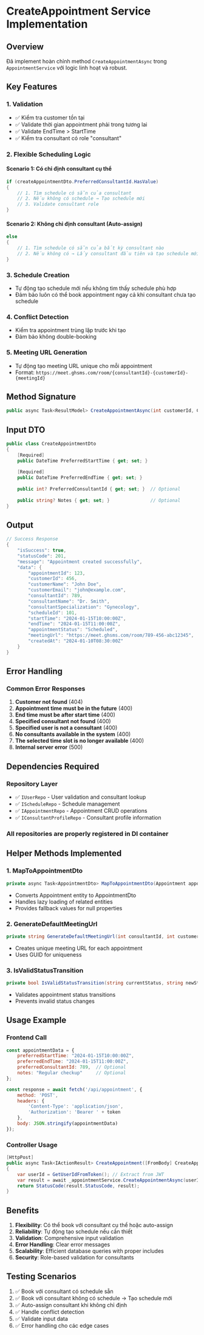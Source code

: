# CreateAppointment Service Implementation

## Overview
Đã implement hoàn chỉnh method `CreateAppointmentAsync` trong `AppointmentService` với logic linh hoạt và robust.

## Key Features

### 1. Validation
- ✅ Kiểm tra customer tồn tại
- ✅ Validate thời gian appointment phải trong tương lai
- ✅ Validate EndTime > StartTime
- ✅ Kiểm tra consultant có role "consultant"

### 2. Flexible Scheduling Logic

#### Scenario 1: Có chỉ định consultant cụ thể
```csharp
if (createAppointmentDto.PreferredConsultantId.HasValue)
{
    // 1. Tìm schedule có sẵn của consultant
    // 2. Nếu không có schedule → Tạo schedule mới
    // 3. Validate consultant role
}
```

#### Scenario 2: Không chỉ định consultant (Auto-assign)
```csharp
else
{
    // 1. Tìm schedule có sẵn của bất kỳ consultant nào
    // 2. Nếu không có → Lấy consultant đầu tiên và tạo schedule mới
}
```

### 3. Schedule Creation
- Tự động tạo schedule mới nếu không tìm thấy schedule phù hợp
- Đảm bảo luôn có thể book appointment ngay cả khi consultant chưa tạo schedule

### 4. Conflict Detection
- Kiểm tra appointment trùng lặp trước khi tạo
- Đảm bảo không double-booking

### 5. Meeting URL Generation
- Tự động tạo meeting URL unique cho mỗi appointment
- Format: `https://meet.ghsms.com/room/{consultantId}-{customerId}-{meetingId}`

## Method Signature
```csharp
public async Task<ResultModel> CreateAppointmentAsync(int customerId, CreateAppointmentDto createAppointmentDto)
```

## Input DTO
```csharp
public class CreateAppointmentDto
{
    [Required]
    public DateTime PreferredStartTime { get; set; }
    
    [Required]
    public DateTime PreferredEndTime { get; set; }
    
    public int? PreferredConsultantId { get; set; }  // Optional
    
    public string? Notes { get; set; }               // Optional
}
```

## Output
```csharp
// Success Response
{
    "isSuccess": true,
    "statusCode": 201,
    "message": "Appointment created successfully",
    "data": {
        "appointmentId": 123,
        "customerId": 456,
        "customerName": "John Doe",
        "customerEmail": "john@example.com",
        "consultantId": 789,
        "consultantName": "Dr. Smith",
        "consultantSpecialization": "Gynecology",
        "scheduleId": 101,
        "startTime": "2024-01-15T10:00:00Z",
        "endTime": "2024-01-15T11:00:00Z",
        "appointmentStatus": "Scheduled",
        "meetingUrl": "https://meet.ghsms.com/room/789-456-abc12345",
        "createdAt": "2024-01-10T08:30:00Z"
    }
}
```

## Error Handling

### Common Error Responses
1. **Customer not found** (404)
2. **Appointment time must be in the future** (400)
3. **End time must be after start time** (400)
4. **Specified consultant not found** (400)
5. **Specified user is not a consultant** (400)
6. **No consultants available in the system** (400)
7. **The selected time slot is no longer available** (400)
8. **Internal server error** (500)

## Dependencies Required

### Repository Layer
- ✅ `IUserRepo` - User validation and consultant lookup
- ✅ `IScheduleRepo` - Schedule management
- ✅ `IAppointmentRepo` - Appointment CRUD operations
- ✅ `IConsultantProfileRepo` - Consultant profile information

### All repositories are properly registered in DI container

## Helper Methods Implemented

### 1. MapToAppointmentDto
```csharp
private async Task<AppointmentDto> MapToAppointmentDto(Appointment appointment)
```
- Converts Appointment entity to AppointmentDto
- Handles lazy loading of related entities
- Provides fallback values for null properties

### 2. GenerateDefaultMeetingUrl
```csharp
private string GenerateDefaultMeetingUrl(int consultantId, int customerId)
```
- Creates unique meeting URL for each appointment
- Uses GUID for uniqueness

### 3. IsValidStatusTransition
```csharp
private bool IsValidStatusTransition(string currentStatus, string newStatus)
```
- Validates appointment status transitions
- Prevents invalid status changes

## Usage Example

### Frontend Call
```javascript
const appointmentData = {
    preferredStartTime: "2024-01-15T10:00:00Z",
    preferredEndTime: "2024-01-15T11:00:00Z",
    preferredConsultantId: 789,  // Optional
    notes: "Regular checkup"     // Optional
};

const response = await fetch('/api/appointment', {
    method: 'POST',
    headers: {
        'Content-Type': 'application/json',
        'Authorization': 'Bearer ' + token
    },
    body: JSON.stringify(appointmentData)
});
```

### Controller Usage
```csharp
[HttpPost]
public async Task<IActionResult> CreateAppointment([FromBody] CreateAppointmentDto createAppointmentDto)
{
    var userId = GetUserIdFromToken(); // Extract from JWT
    var result = await _appointmentService.CreateAppointmentAsync(userId.Value, createAppointmentDto);
    return StatusCode(result.StatusCode, result);
}
```

## Benefits

1. **Flexibility**: Có thể book với consultant cụ thể hoặc auto-assign
2. **Reliability**: Tự động tạo schedule nếu cần thiết
3. **Validation**: Comprehensive input validation
4. **Error Handling**: Clear error messages
5. **Scalability**: Efficient database queries with proper includes
6. **Security**: Role-based validation for consultants

## Testing Scenarios

1. ✅ Book với consultant có schedule sẵn
2. ✅ Book với consultant không có schedule → Tạo schedule mới
3. ✅ Auto-assign consultant khi không chỉ định
4. ✅ Handle conflict detection
5. ✅ Validate input data
6. ✅ Error handling cho các edge cases